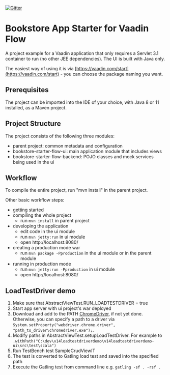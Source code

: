 [![Gitter](https://badges.gitter.im/Join%20Chat.svg)](https://gitter.im/vaadin-flow/Lobby#?utm_source=badge&utm_medium=badge&utm_campaign=pr-badge)

# Bookstore App Starter for Vaadin Flow

A project example for a Vaadin application that only requires a Servlet 3.1 container to run (no other JEE dependencies). The UI is built with Java only.

The easiest way of using it is via [https://vaadin.com/start](https://vaadin.com/start) - you can choose the package naming you want.

## Prerequisites

The project can be imported into the IDE of your choice, with Java 8 or 11 installed, as a Maven project.

## Project Structure

The project consists of the following three modules:

- parent project: common metadata and configuration
- bookstore-starter-flow-ui: main application module that includes views
- bookstore-starter-flow-backend: POJO classes and mock services being used in the ui

## Workflow

To compile the entire project, run "mvn install" in the parent project.

Other basic workflow steps:

- getting started
- compiling the whole project
  - run `mvn install` in parent project
- developing the application
  - edit code in the ui module
  - run `mvn jetty:run` in ui module
  - open http://localhost:8080/
- creating a production mode war
  - run `mvn package -Pproduction` in the ui module or in the parent module
- running in production mode
  - run `mvn jetty:run -Pproduction` in ui module
  - open http://localhost:8080/

## LoadTestDriver demo

1. Make sure that AbstractViewTest.RUN_LOADTESTDRIVER = true
1. Start app server with ui project's war deployed
1. Download and add to the PATH [ChromeDriver](https://chromedriver.chromium.org/), if not yet done. Otherwise,
 you can specify a path to a driver via `System.setProperty("webdriver.chrome.driver", "path_to_driver\chromedriver.exe");`. 
1. Modify paths in AbstractViewTest.setupLoadTestDriver. For example to `.withPath("C:\dev\v14loadtestdriverdemo\v14loadtestdriverdemo-ui\src\test\scala")`
1. Run TestBench test SampleCrudViewIT
1. The test is converted to Gatling load test and saved into the specified path
1. Execute the Gatling test from command line e.g. `gatling -sf . -rsf .`